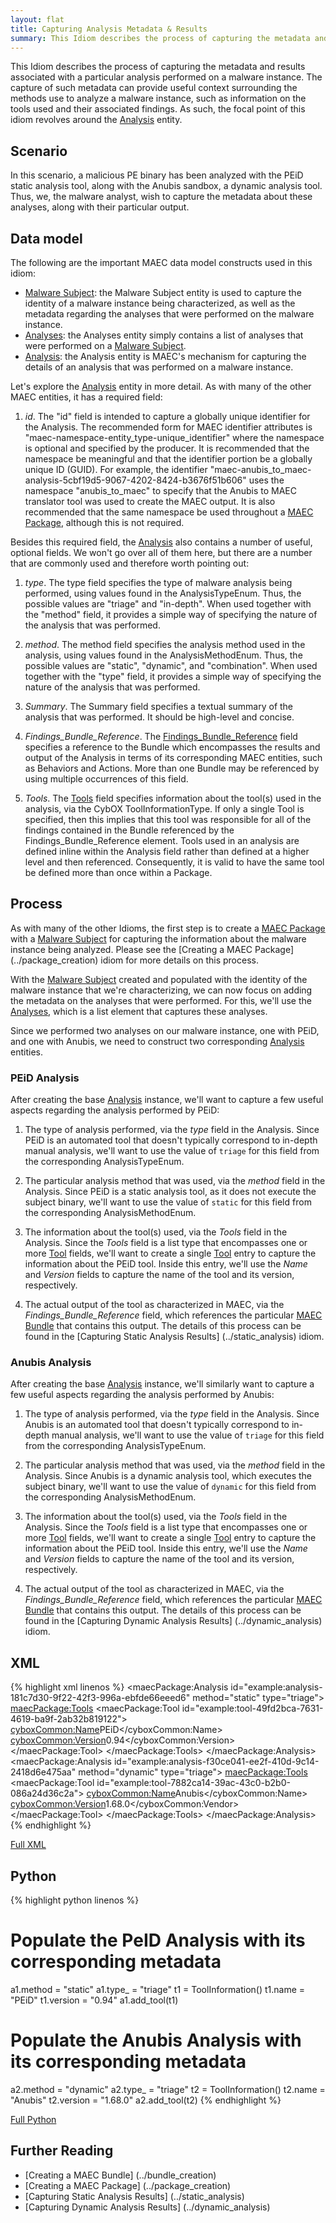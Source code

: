 ```yaml
---
layout: flat
title: Capturing Analysis Metadata & Results
summary: This Idiom describes the process of capturing the metadata and results associated with a particular analysis performed on a malware instance. 
---
```


This Idiom describes the process of capturing the metadata and results associated with a particular analysis performed on a malware instance.  The capture of such metadata can provide useful context surrounding the methods use to analyze a malware instance, such as information on the tools used and their associated findings. As such, the focal point of this idiom revolves around the [Analysis](/data-model/{{site.current_version}}/maecPackage/AnalysisType) entity.

## Scenario

In this scenario, a malicious PE binary has been analyzed with the PEiD static analysis tool, along with the Anubis sandbox, a dynamic analysis tool. Thus, we, the malware analyst, wish to capture the metadata about these analyses, along with their particular output. 

## Data model

The following are the important MAEC data model constructs used in this idiom:

* [Malware Subject](/data-model/{{site.current_version}}/maecPackage/MalwareSubjectType): the Malware Subject entity is used to capture the identity of a malware instance being characterized, as well as the metadata regarding the analyses that were performed on the malware instance. 
* [Analyses](/data-model/{{site.current_version}}/maecPackage/AnalysisListType): the Analyses entity simply contains a list of analyses that were performed on a [Malware Subject](/data-model/{{site.current_version}}/maecPackage/MalwareSubjectType).
* [Analysis](/data-model/{{site.current_version}}/maecPackage/AnalysisType): the Analysis entity is MAEC's mechanism for capturing the details of an analysis that was performed on a malware instance.

Let's explore the [Analysis](/data-model/{{site.current_version}}/maecPackage/AnalysisType) entity in more detail. As with many of the other MAEC entities, it has a required field:

1.  *id*. The "id" field is intended to capture a globally unique identifier for the Analysis. The recommended form for MAEC identifier attributes is "maec-namespace-entity_type-unique_identifier" where the namespace is optional and specified by the producer.  It is recommended that the namespace be meaningful and that the identifier portion be a globally unique ID (GUID).  For example, the identifier "maec-anubis_to_maec-analysis-5cbf19d5-9067-4202-8424-b3676f51b606" uses the namespace "anubis_to_maec" to specify that the Anubis to MAEC translator tool  was used to create the MAEC output.  It is also recommended that the same namespace be used throughout a [MAEC Package](/data-model/{{site.current_version}}/maecPackage/PackageType), although this is not required. 

Besides this required field, the [Analysis](/data-model/{{site.current_version}}/maecPackage/AnalysisType) also contains a number of useful, optional fields. We won't go over all of them here, but there are a number that are commonly used and therefore worth pointing out:

1.	*type*. The type field specifies the type of malware analysis being performed, using values found in the AnalysisTypeEnum. Thus, the possible values are "triage" and "in-depth". When used together with the "method" field, it provides a simple way of specifying the nature of the analysis that was performed.

2.	*method*. The method field specifies the analysis method used in the analysis, using values found in the AnalysisMethodEnum. Thus, the possible values are "static", "dynamic", and "combination". When used together with the "type" field, it provides a simple way of specifying the nature of the analysis that was performed.

3.	*Summary*. The Summary field specifies a textual summary of the analysis that was performed. It should be high-level and concise. 

4.	*Findings_Bundle_Reference*. The [Findings_Bundle_Reference](/data-model/{{site.current_version}}/maecBundle/BundleReferenceType) field specifies a reference to the Bundle which encompasses the results and output of the Analysis in terms of its corresponding MAEC entities, such as Behaviors and Actions. More than one Bundle may be referenced by using multiple occurrences of this field.

5.	*Tools*. The [Tools](/data-model/{{site.current_version}}/maecPackage/ToolListType) field specifies information about the tool(s) used in the analysis, via the CybOX ToolInformationType. If only a single Tool is specified, then this implies that this tool was responsible for all of the findings contained in the Bundle referenced by the Findings_Bundle_Reference element. Tools used in an analysis are defined inline within the Analysis field rather than defined at a higher level and then referenced.  Consequently, it is valid to have the same tool be defined more than once within a Package.

## Process
As with many of the other Idioms, the first step is to create a [MAEC Package](/data-model/{{site.current_version}}/maecPackage/PackageType) with a [Malware Subject](/data-model/{{site.current_version}}/maecPackage/MalwareSubjectType) for capturing the information about the malware instance being analyzed. Please see the [Creating a MAEC Package] (../package_creation) idiom for more details on this process.

With the [Malware Subject](/data-model/{{site.current_version}}/maecPackage/MalwareSubjectType) created and populated with the identity of the malware instance that we're characterizing, we can now focus on adding the metadata on the analyses that were performed. For this, we'll use the [Analyses](/data-model/{{site.current_version}}/maecPackage/AnalysisListType), which is a list element that captures these analyses. 

Since we performed two analyses on our malware instance, one with PEiD, and one with Anubis, we need to construct two corresponding [Analysis](/data-model/{{site.current_version}}/maecPackage/AnalysisType) entities. 

### PEiD Analysis

After creating the base [Analysis](/data-model/{{site.current_version}}/maecPackage/AnalysisType) instance, we'll want to capture a few useful aspects regarding the analysis performed by PEiD: 

1.	The type of analysis performed, via the *type* field in the Analysis. Since PEiD is an automated tool that doesn't typically correspond to in-depth manual analysis, we'll want to use the value of `triage` for this field from the corresponding AnalysisTypeEnum.

2.	The particular analysis method that was used, via the *method* field in the Analysis. Since PEiD is a static analysis tool, as it does not execute the subject binary, we'll want to use the value of `static` for this field from the corresponding AnalysisMethodEnum.

3.	The information about the tool(s) used, via the *Tools* field in the Analysis. Since the *Tools* field is a list type that encompasses one or more [Tool](/data-model/{{site.current_version}}/cyboxCommon/ToolInformationType) fields, we'll want to create a single [Tool](/data-model/{{site.current_version}}/cyboxCommon/ToolInformationType) entry to capture the information about the PEiD tool. Inside this entry, we'll use the *Name* and *Version* fields to capture the name of the tool and its version, respectively.

4.	The actual output of the tool as characterized in MAEC, via the *Findings_Bundle_Reference* field, which references the particular [MAEC Bundle](/data-model/{{site.current_version}}/maecBundle/BundleType) that contains this output. The details of this process can be found in the [Capturing Static Analysis Results] (../static_analysis) idiom.

### Anubis Analysis

After creating the base [Analysis](/data-model/{{site.current_version}}/maecPackage/AnalysisType) instance, we'll similarly want to capture a few useful aspects regarding the analysis performed by Anubis: 

1.	The type of analysis performed, via the *type* field in the Analysis. Since Anubis is an automated tool that doesn't typically correspond to in-depth manual analysis, we'll want to use the value of `triage` for this field from the corresponding AnalysisTypeEnum.

2.	The particular analysis method that was used, via the *method* field in the Analysis. Since Anubis is a dynamic analysis tool, which executes the subject binary, we'll want to use the value of `dynamic` for this field from the corresponding AnalysisMethodEnum.

3.	The information about the tool(s) used, via the *Tools* field in the Analysis. Since the *Tools* field is a list type that encompasses one or more [Tool](/data-model/{{site.current_version}}/cyboxCommon/ToolInformationType) fields, we'll want to create a single [Tool](/data-model/{{site.current_version}}/cyboxCommon/ToolInformationType) entry to capture the information about the PEiD tool. Inside this entry, we'll use the *Name* and *Version* fields to capture the name of the tool and its version, respectively.

4.	The actual output of the tool as characterized in MAEC, via the *Findings_Bundle_Reference* field, which references the particular [MAEC Bundle](/data-model/{{site.current_version}}/maecBundle/BundleType) that contains this output. The details of this process can be found in the [Capturing Dynamic Analysis Results] (../dynamic_analysis) idiom.

## XML

{% highlight xml linenos %}
<maecPackage:Analysis id="example:analysis-181c7d30-9f22-42f3-996a-ebfde66eeed6" method="static" type="triage">
	<maecPackage:Tools>
		<maecPackage:Tool id="example:tool-49fd2bca-7631-4619-ba9f-2ab32b819122">
			<cyboxCommon:Name>PEiD</cyboxCommon:Name>
			<cyboxCommon:Version>0.94</cyboxCommon:Version>
		</maecPackage:Tool>
	</maecPackage:Tools>
</maecPackage:Analysis>
<maecPackage:Analysis id="example:analysis-f30ce041-ee2f-410d-9c14-2418d6e475aa" method="dynamic" type="triage">
	<maecPackage:Tools>
		<maecPackage:Tool id="example:tool-7882ca14-39ac-43c0-b2b0-086a24d36c2a">
			<cyboxCommon:Name>Anubis</cyboxCommon:Name>
			<cyboxCommon:Version>1.68.0</cyboxCommon:Vendor>
		</maecPackage:Tool>
	</maecPackage:Tools>
</maecPackage:Analysis>
{% endhighlight %}

[Full XML](maec_analysis_metadata.xml)
## Python

{% highlight python linenos %}
# Populate the PeID Analysis with its corresponding metadata
a1.method = "static"
a1.type_ = "triage"
t1 = ToolInformation()
t1.name = "PEiD"
t1.version = "0.94"
a1.add_tool(t1)

# Populate the Anubis Analysis with its corresponding metadata
a2.method = "dynamic"
a2.type_ = "triage"
t2 = ToolInformation()
t2.name = "Anubis"
t2.version = "1.68.0"
a2.add_tool(t2)
{% endhighlight %}

[Full Python](maec_analysis_metadata.py)

## Further Reading
* [Creating a MAEC Bundle] (../bundle_creation)
* [Creating a MAEC Package] (../package_creation)
* [Capturing Static Analysis Results] (../static_analysis)
* [Capturing Dynamic Analysis Results] (../dynamic_analysis)
